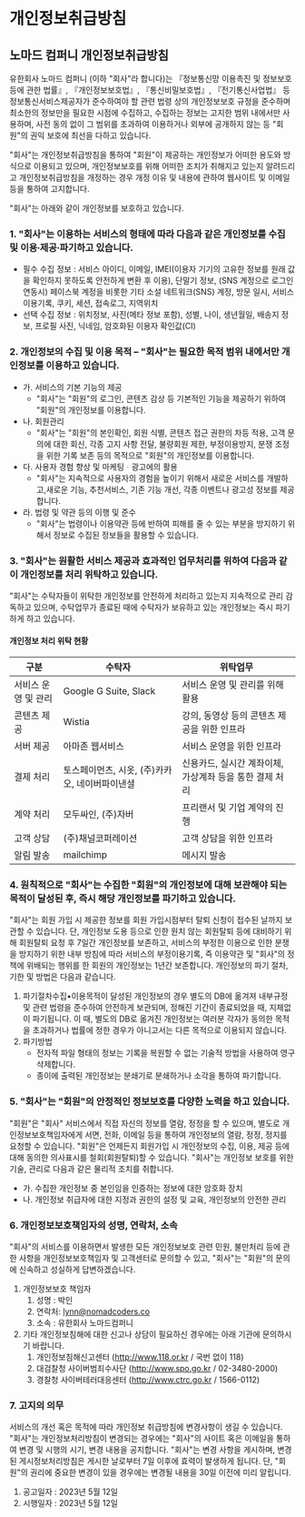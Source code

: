 # 개인정보취급방침

## 노마드 컴퍼니 개인정보취급방침

유한회사 노마드 컴퍼니 (이하 "회사"라 합니다)는 『정보통신망 이용촉진 및 정보보호 등에 관한 법률』, 『개인정보보호법』, 『통신비밀보호법』, 『전기통신사업법』 등 정보통신서비스제공자가 준수하여야 할 관련 법령 상의 개인정보보호 규정을 준수하며 최소한의 정보만을 필요한 시점에 수집하고, 수집하는 정보는 고지한 범위 내에서만 사용하며, 사전 동의 없이 그 범위를 초과하여 이용하거나 외부에 공개하지 않는 등 "회원"의 권익 보호에 최선을 다하고 있습니다.

"회사"는 개인정보취급방침을 통하여 "회원"이 제공하는 개인정보가 어떠한 용도와 방식으로 이용되고 있으며, 개인정보보호를 위해 어떠한 조치가 취해지고 있는지 알려드리고 개인정보취급방침을 개정하는 경우 개정 이유 및 내용에 관하여 웹사이트 및 이메일 등을 통하여 고지합니다.

"회사"는 아래와 같이 개인정보를 보호하고 있습니다.

### 1. "회사"는 이용하는 서비스의 형태에 따라 다음과 같은 개인정보를 수집 및 이용∙제공∙파기하고 있습니다.

- 필수 수집 정보 : 서비스 아이디, 이메일, IMEI(이용자 기기의 고유한 정보를 원래 값을 확인하지 못하도록 안전하게 변환 후 이용), 단말기 정보, (SNS 계정으로 로그인 연동시) 페이스북 계정을 비롯한 기타 소설 네트워크(SNS) 계정, 방문 일시, 서비스 이용기록, 쿠키, 세션, 접속로그, 지역위치
- 선택 수집 정보 : 위치정보, 사진(메타 정보 포함), 성별, 나이, 생년월일, 배송지 정보, 프로필 사진, 닉네임, 암호화된 이용자 확인값(CI)

### 2. 개인정보의 수집 및 이용 목적 – "회사"는 필요한 목적 범위 내에서만 개인정보를 이용하고 있습니다.

- 가. 서비스의 기본 기능의 제공
  - "회사"는 "회원"의 로그인, 콘텐츠 감상 등 기본적인 기능을 제공하기 위하여 "회원"의 개인정보를 이용합니다.
- 나. 회원관리
  - "회사"는 "회원"의 본인확인, 회원 식별, 콘텐츠 접근 권한의 차등 적용, 고객 문의에 대한 회신, 각종 고지 사항 전달, 불량회원 제한, 부정이용방지, 분쟁 조정을 위한 기록 보존 등의 목적으로 "회원"의 개인정보를 이용합니다.
- 다. 사용자 경험 향상 및 마케팅ᆞ광고에의 활용
  - "회사"는 지속적으로 사용자의 경험을 높이기 위해서 새로운 서비스를 개발하고,새로운 기능, 추천서비스, 기존 기능 개선, 각종 이벤트나 광고성 정보를 제공합니다.
- 라. 법령 및 약관 등의 이행 및 준수
  - "회사"는 법령이나 이용약관 등에 반하여 피해를 줄 수 있는 부분을 방지하기 위해서 정보로 수집된 정보들을 활용할 수 있습니다.

### 3. "회사"는 원활한 서비스 제공과 효과적인 업무처리를 위하여 다음과 같이 개인정보를 처리 위탁하고 있습니다.

"회사"는 수탁자들이 위탁한 개인정보를 안전하게 처리하고 있는지 지속적으로 관리 감독하고 있으며, 수탁업무가 종료된 때에 수탁자가 보유하고 있는 개인정보는 즉시 파기하게 하고 있습니다.

#### 개인정보 처리 위탁 현황

| 구분                | 수탁자                                         | 위탁업무                                                |
| ------------------- | ---------------------------------------------- | ------------------------------------------------------- |
| 서비스 운영 및 관리 | Google G Suite, Slack                          | 서비스 운영 및 관리를 위해 활용                         |
| 콘텐츠 제공         | Wistia                                         | 강의, 동영상 등의 콘텐츠 제공을 위한 인프라             |
| 서버 제공           | 아마존 웹서비스                                | 서비스 운영을 위한 인프라                               |
| 결제 처리           | 토스페이먼츠, 시옷, (주)카카오, 네이버파이낸셜 | 신용카드, 실시간 계좌이체, 가상계좌 등을 통한 결제 처리 |
| 계약 처리           | 모두싸인, (주)자버                             | 프리랜서 및 기업 계약의 진행                            |
| 고객 상담           | (주)채널코퍼레이션                             | 고객 상담을 위한 인프라                                 |
| 알림 발송           | mailchimp                                      | 메시지 발송                                             |

### 4. 원칙적으로 "회사"는 수집한 "회원"의 개인정보에 대해 보관해야 되는 목적이 달성된 후, 즉시 해당 개인정보를 파기하고 있습니다.

"회사"는 회원 가입 시 제공한 정보를 회원 가입시점부터 탈퇴 신청이 접수된 날까지 보관할 수 있습니다. 단, 개인정보 도용 등으로 인한 원치 않는 회원탈퇴 등에 대비하기 위해 회원탈퇴 요청 후 7일간 개인정보를 보존하고, 서비스의 부정한 이용으로 인한 분쟁을 방지하기 위한 내부 방침에 따라 서비스의 부정이용기록, 즉 이용약관 및 "회사"의 정책에 위배되는 행위를 한 회원의 개인정보는 1년간 보존합니다.
개인정보의 파기 절차, 기한 및 방법은 다음과 같습니다.

1. 파기절차수집•이용목적이 달성된 개인정보의 경우 별도의 DB에 옮겨져 내부규정 및 관련 법령을 준수하여 안전하게 보관되며, 정해진 기간이 종료되었을 때, 지체없이 파기됩니다. 이 때, 별도의 DB로 옮겨진 개인정보는 여러분 각자가 동의한 목적을 초과하거나 법률에 정한 경우가 아니고서는 다른 목적으로 이용되지 않습니다.
2. 파기방법
   - 전자적 파일 형태의 정보는 기록을 복원할 수 없는 기술적 방법을 사용하여 영구 삭제합니다.
   - 종이에 출력된 개인정보는 분쇄기로 분쇄하거나 소각을 통하여 파기합니다.

### 5. "회사"는 "회원"의 안정적인 정보보호를 다양한 노력을 하고 있습니다.

"회원"은 "회사" 서비스에서 직접 자신의 정보를 열람, 정정을 할 수 있으며, 별도로 개인정보보호책임자에게 서면, 전화, 이메일 등을 통하여 개인정보의 열람, 정정, 정지를 요청할 수 있습니다. "회원"은 언제든지 회원가입 시 개인정보의 수집, 이용, 제공 등에 대해 동의한 의사표시를 철회(회원탈퇴)할 수 있습니다.
"회사"는 개인정보 보호를 위한 기술, 관리로 다음과 같은 물리적 조치를 취합니다.

- 가. 수집한 개인정보 중 본인임을 인증하는 정보에 대한 암호화 장치
- 나. 개인정보 취급자에 대한 지정과 권한의 설정 및 교육, 개인정보의 안전한 관리

### 6. 개인정보보호책임자의 성명, 연락처, 소속

"회사"의 서비스를 이용하면서 발생한 모든 개인정보보호 관련 민원, 불만처리 등에 관한 사항을 개인정보보호책임자 및 고객센터로 문의할 수 있고, "회사"는 "회원"의 문의에 신속하고 성실하게 답변하겠습니다.

1. 개인정보보호 책임자
   1. 성명 : 박인
   2. 연락처: lynn@nomadcoders.co
   3. 소속 : 유한회사 노마드컴퍼니
2. 기타 개인정보침해에 대한 신고나 상담이 필요하신 경우에는 아래 기관에 문의하시기 바랍니다.
   1. 개인정보침해신고센터 (http://www.118.or.kr / 국번 없이 118)
   2. 대검찰청 사이버범죄수사단 (http://www.spo.go.kr / 02-3480-2000)
   3. 경찰청 사이버테러대응센터 (http://www.ctrc.go.kr / 1566-0112)

### 7. 고지의 의무

서비스의 개선 혹은 목적에 따라 개인정보 취급방침에 변경사항이 생길 수 있습니다.
"회사"는 개인정보처리방침이 변경되는 경우에는 "회사"의 사이트 혹은 이메일을 통하여 변경 및 시행의 시기, 변경 내용을 공지합니다. "회사"는 변경 사항을 게시하며, 변경된 게시정보처리방침은 게시한 날로부터 7일 이후에 효력이 발생하게 됩니다. 단, "회원"의 권리에 중요한 변경이 있을 경우에는 변경될 내용을 30일 이전에 미리 알립니다.

1. 공고일자 : 2023년 5월 12일
2. 시행일자 : 2023년 5월 12일
